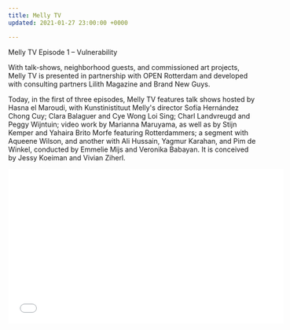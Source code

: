 ```yaml
---
title: Melly TV
updated: 2021-01-27 23:00:00 +0000

---
```

Melly TV Episode 1 – Vulnerability

With talk-shows, neighborhood guests, and commissioned art projects, Melly TV is presented in partnership with OPEN Rotterdam and developed with consulting partners Lilith Magazine and Brand New Guys.

Today, in the first of three episodes, Melly TV features talk shows hosted by Hasna el Maroudi, with Kunstinistituut Melly's director Sofía Hernández Chong Cuy; Clara Balaguer and Cye Wong Loi Sing; Charl Landvreugd and Peggy Wijntuin; video work by Marianna Maruyama, as well as by Stijn Kemper and Yahaira Brito Morfe featuring Rotterdammers; a segment with Aqueene Wilson, and another with Ali Hussain, Yagmur Karahan, and Pim de Winkel, conducted by Emmelie Mijs and Veronika Babayan. It is conceived by Jessy Koeiman and Vivian Ziherl.

<iframe width="560" height="315" src="[https://www.youtube.com/embed/CDTXyvs26JE](https://www.youtube.com/embed/CDTXyvs26JE "https://www.youtube.com/embed/CDTXyvs26JE")" frameborder="0" allow="accelerometer; autoplay; clipboard-write; encrypted-media; gyroscope; picture-in-picture" allowfullscreen></iframe>